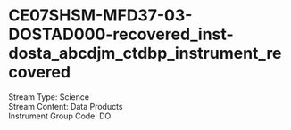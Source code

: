 # CE07SHSM-MFD37-03-DOSTAD000-recovered_inst-dosta_abcdjm_ctdbp_instrument_recovered

Stream Type: Science<br>
Stream Content: Data Products<br>
Instrument Group Code: DO<br>
